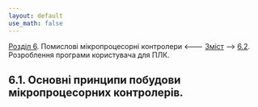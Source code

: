 ```yaml
---
layout: default
use_math: false
---
```


[Розділ 6](6.md). Помислові мікропроцесорні контролери <--- [Зміст](README.md) --> [6.2](6_2.md). Розроблення програми користувача для ПЛК.

## 6.1. Основні принципи побудови мікропроцесорних контролерів.